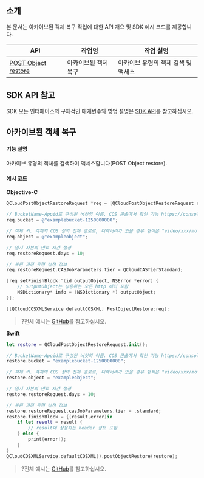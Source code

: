 <!--
 * @Author: your name
 * @Date: 2020-12-07 10:53:33
 * @LastEditTime: 2021-06-08 09:25:29
 * @LastEditors: your name
 * @Description: In User Settings Edit
 * @FilePath: /qcloud-documents/product/스토리지와 CDN/객체 스토리지 4.0/SDK문서/iOS SDK/객체 작업/아카이브된 객체 복구.md
-->
## 소개

본 문서는 아카이브된 객체 복구 작업에 대한 API 개요 및 SDK 예시 코드를 제공합니다.

| API                                                          | 작업명         | 작업 설명                                  |
| ------------------------------------------------------------ | -------------- | ----------------------------------------- |
| [POST Object restore](https://intl.cloud.tencent.com/document/product/436/12633) | 아카이브된 객체 복구 | 아카이브 유형의 객체 검색 및 액세스                      |

## SDK API 참고

SDK 모든 인터페이스의 구체적인 매개변수와 방법 설명은 [SDK API](https://cos-ios-sdk-doc-1253960454.file.myqcloud.com/)를 참고하십시오.

## 아카이브된 객체 복구 

#### 기능 설명

아카이브 유형의 객체를 검색하여 액세스합니다(POST Object restore).

#### 예시 코드
**Objective-C**

[//]: # (.cssg-snippet-restore-object)
```objective-c
QCloudPostObjectRestoreRequest *req = [QCloudPostObjectRestoreRequest new];

// BucketName-Appid로 구성된 버킷의 이름. COS 콘솔에서 확인 가능 https://console.cloud.tencent.com/cos5/bucket
req.bucket = @"examplebucket-1250000000";

// 객체 키. 객체의 COS 상의 전체 경로로, 디렉터리가 있을 경우 형식은 "video/xxx/movie.mp4"입니다.
req.object = @"exampleobject";

// 임시 사본의 만료 시간 설정
req.restoreRequest.days = 10;

// 복원 과정 유형 설정 정보
req.restoreRequest.CASJobParameters.tier = QCloudCASTierStandard;

[req setFinishBlock:^(id outputObject, NSError *error) {
    // outputObject는 상응하는 모든 http 헤더 포함
    NSDictionary* info = (NSDictionary *) outputObject;
}];

[[QCloudCOSXMLService defaultCOSXML] PostObjectRestore:req];
```

>?전체 예시는 [GitHub](https://github.com/tencentyun/cos-snippets/tree/master/iOS/Objc/Examples/cases/RestoreObject.m)를 참고하십시오.

**Swift**

[//]: # (.cssg-snippet-restore-object)
```swift
let restore = QCloudPostObjectRestoreRequest.init();

// BucketName-Appid로 구성된 버킷의 이름. COS 콘솔에서 확인 가능 https://console.cloud.tencent.com/cos5/bucket
restore.bucket = "examplebucket-1250000000";

// 객체 키. 객체의 COS 상의 전체 경로로, 디렉터리가 있을 경우 형식은 "video/xxx/movie.mp4"입니다.
restore.object = "exampleobject";

// 임시 사본의 만료 시간 설정
restore.restoreRequest.days = 10;

// 복원 과정 유형 설정 정보
restore.restoreRequest.casJobParameters.tier = .standard;
restore.finishBlock = {(result,error)in
    if let result = result {
        // result에 상응하는 header 정보 포함
    } else {
        print(error!);
    }
}
QCloudCOSXMLService.defaultCOSXML().postObjectRestore(restore);
```

>?전체 예시는 [GitHub](https://github.com/tencentyun/cos-snippets/tree/master/iOS/Swift/Examples/cases/RestoreObject.swift)를 참고하십시오.

